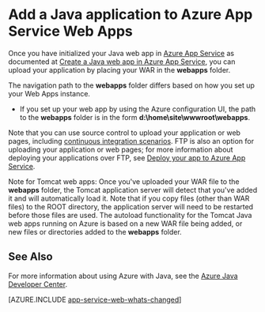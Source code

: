 <properties
    pageTitle="Add a Java application to Azure App Service Web Apps"
    description="This tutorial shows you how to add a page or application to your instance of Azure App Service Web Apps that is already configured to use Java."
    services="app-service\web"
    documentationcenter="java"
    author="rmcmurray"
    manager="erikre"
    editor="" />
<tags
    ms.assetid="9b46528b-e2d0-4f26-b8d7-af94bd8c31ef"
    ms.service="app-service-web"
    ms.workload="web"
    ms.tgt_pltfrm="na"
    ms.devlang="Java"
    ms.topic="article"
    ms.date="10/19/2016"
    wacn.date=""
    ms.author="robmcm" />

# Add a Java application to Azure App Service Web Apps
Once you have initialized your Java web app in [Azure App Service][Azure App Service] as documented at [Create a Java web app in Azure App Service](/documentation/articles/web-sites-java-get-started/), you can upload your application by placing your WAR in the **webapps** folder.

The navigation path to the **webapps** folder differs based on how you set up your Web Apps instance.

* If you set up your web app by using the Azure configuration UI, the path to the **webapps** folder is in the form **d:\home\site\wwwroot\webapps**. 

Note that you can use source control to upload your application or web pages, including [continuous integration scenarios](/documentation/articles/app-service-continuous-deployment/). FTP is also an option for uploading your application or web pages; for more information about deploying your applications over FTP, see [Deploy your app to Azure App Service].

Note for Tomcat web apps: Once you've uploaded your WAR file to the **webapps** folder, the Tomcat application server will detect that you've added it and will automatically load it. Note that if you copy files (other than WAR files) to the ROOT directory, the application server will need to be restarted before those files are used. The autoload functionality for the Tomcat Java web apps running on Azure is based on a new WAR file being added, or new files or directories added to the **webapps** folder. 

## <a name="see-also"></a> See Also
For more information about using Azure with Java, see the [Azure Java Developer Center].

[AZURE.INCLUDE [app-service-web-whats-changed](../../includes/app-service-web-whats-changed.md)]

<!-- URL List -->

[Azure Java Developer Center]: /develop/java/
[Azure App Service]: /documentation/articles/app-service-changes-existing-services/
[Deploy your app to Azure App Service]: /documentation/articles/web-sites-deploy/
